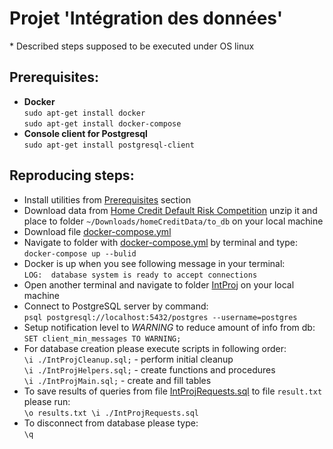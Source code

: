 # Projet 'Intégration des données'
\* Described steps supposed to be executed under OS linux
## Prerequisites:

* __Docker__  
`sudo apt-get install docker`  
`sudo apt-get install docker-compose`  
* __Console client for Postgresql__  
`sudo apt-get install postgresql-client`

## Reproducing steps:  
* Install utilities from [Prerequisites](
        ecam_ds/IntProj/Readme.md#prerequisites) section 
* Download data from [Home Credit Default Risk Competition](https://www.kaggle.com/c/home-credit-default-risk) unzip it and place to folder `~/Downloads/homeCreditData/to_db` on your local machine
* Download file [docker-compose.yml](ecam_ds/docker_ecam/docker-compose.yml)  
* Navigate to folder with [docker-compose.yml](ecam_ds/docker_ecam/docker-compose.yml) by terminal and type:  
`docker-compose up --bulid`
* Docker is up when you see following message in your terminal:  
`LOG:  database system is ready to accept connections`  
* Open another terminal and navigate to folder [IntProj](ecam_ds/IntProj) on your local machine
* Connect to PostgreSQL server by command:  
`psql postgresql://localhost:5432/postgres --username=postgres`
* Setup notification level to *WARNING* to reduce amount of info from db:  
`SET client_min_messages TO WARNING;`
* For database creation please execute scripts in following order:  
`\i ./IntProjCleanup.sql;` - perform initial cleanup   
`\i ./IntProjHelpers.sql;` - create functions and procedures  
`\i ./IntProjMain.sql;` - create and fill tables  
* To save results of queries from file [IntProjRequests.sql](ecam_ds/IntProj/IntProjRequests.sql) to file `result.txt` please run:  
`\o results.txt \i ./IntProjRequests.sql`
* To disconnect from database please type:    
`\q`
